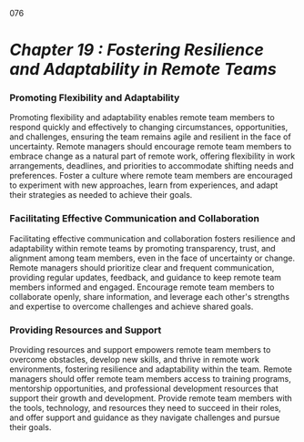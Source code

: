 076



# ***Chapter 19 : Fostering Resilience and Adaptability in Remote Teams***


### **Promoting Flexibility and Adaptability**

Promoting flexibility and adaptability enables remote team members to respond quickly and effectively to changing circumstances, opportunities, and challenges, ensuring the team remains agile and resilient in the face of uncertainty. Remote managers should encourage remote team members to embrace change as a natural part of remote work, offering flexibility in work arrangements, deadlines, and priorities to accommodate shifting needs and preferences. Foster a culture where remote team members are encouraged to experiment with new approaches, learn from experiences, and adapt their strategies as needed to achieve their goals.

### **Facilitating Effective Communication and Collaboration**

Facilitating effective communication and collaboration fosters resilience and adaptability within remote teams by promoting transparency, trust, and alignment among team members, even in the face of uncertainty or change. Remote managers should prioritize clear and frequent communication, providing regular updates, feedback, and guidance to keep remote team members informed and engaged. Encourage remote team members to collaborate openly, share information, and leverage each other's strengths and expertise to overcome challenges and achieve shared goals.

### **Providing Resources and Support**

Providing resources and support empowers remote team members to overcome obstacles, develop new skills, and thrive in remote work environments, fostering resilience and adaptability within the team. Remote managers should offer remote team members access to training programs, mentorship opportunities, and professional development resources that support their growth and development. Provide remote team members with the tools, technology, and resources they need to succeed in their roles, and offer support and guidance as they navigate challenges and pursue their goals.
